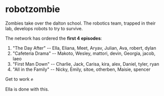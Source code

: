 # robotzombie

Zombies take over the dalton school. The robotics team, trapped in their lab, develops robots to try to survive.

The network has ordered the **first 4 episodes**:

1.  "The Day After" -- Ella, Eliana, Meet, Aryav, Julian, Ava, robert, dylan
2.  "Cafeteria Drama" -- Makoto, Wesley, mattori, devin, Georgia, jacob, laeo 
3.  "First Man Down" -- Charlie, Jack, Carisa, kira, alex, Daniel, tyler, ryan
4.  "All in the Family" -- Nicky, Emily, sitoe, otherben, Maisie, spencer

Get to work :fist:

Ella is done with this.